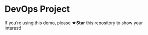  # DevOps Project 

If you’re using this demo, please **★Star** this repository to show your interest!